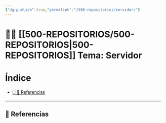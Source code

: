 ```yaml
---
{"dg-publish":true,"permalink":"/500-repositorios/servidor/"}
---
```



# 🕵️‍♂️ [[500-REPOSITORIOS/500-REPOSITORIOS\|500-REPOSITORIOS]] Tema: Servidor



<h1><span>Índice</span></h1><div><ul class="dataview list-view-ul"><li><span><a data-tooltip-position="top" aria-label="500-REPOSITORIOS/Servidor.md > 🔗 Referencias" data-href="500-REPOSITORIOS/Servidor.md#🔗 Referencias" href="500-REPOSITORIOS/Servidor.md#🔗 Referencias" class="internal-link" target="_blank" rel="noopener nofollow">◻️ 🔗 Referencias</a></span></li></ul></div>



---
## 🔗 Referencias



